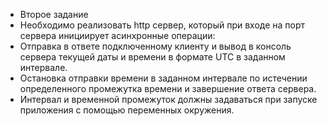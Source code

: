 * Второе задание
* Необходимо реализовать http сервер, который при входе на порт сервера инициирует асинхронные операции:
* Отправка в ответе подключенному клиенту и вывод в консоль сервера текущей даты и времени в формате UTC в заданном интервале.
* Остановка отправки времени в заданном интервале по истечении определенного промежутка времени и завершение ответа сервера.
* Интервал и временной промежуток должны задаваться при запуске приложения с помощью переменных окружения.
